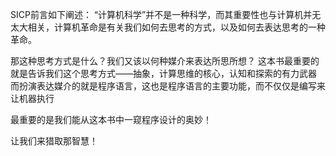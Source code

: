 SICP前言如下阐述：
  “计算机科学”并不是一种科学，而其重要性也与计算机并无太大相关，计算机革命是有关我们如何去思考的方式，以及如何去表达思考的一种革命。
  
那这种思考方式是什么？我们又该以何种媒介来表达所思所想？
  这本书最重要的就是告诉我们这个思考方式——抽象，计算思维的核心，认知和探索的有力武器
  而扮演表达媒介的就是程序语言，这也是程序语言的主要功能，而不仅仅是编写来让机器执行
  
最重要的是我们能从这本书中一窥程序设计的奥妙！

让我们来猎取那智慧！
